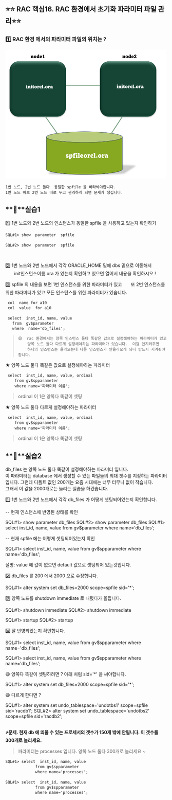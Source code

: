 
## ⭐⭐ RAC 핵심16. RAC 환경에서 초기화 파라미터 파일 관리⭐⭐


### 1️⃣ RAC 환경 에서의 파라미터 파일의 위치는 ?

<img src="https://github.com/oracleyu01/rac_class/blob/main/init.png" width="500" height="400">

    1번 노드, 2번 노드 둘다  동일한 spfile 을 바라봐야합니다. 
    1번 노드 따로 2번 노드 따로 두고 관리하게 되면 문제가 생깁니다. 

## **💎**실습1

1️⃣ 1번 노드와 2번 노드의 인스턴스가 동일한 spfile 을 사용하고 있는지 확인하기

    SQL#1> show  parameter  spfile
    
    SQL#2> show  parameter  spfile  

 &nbsp;

2️⃣ 1번 노드와 2번 노드에서 각각 ORACLE_HOME 밑에 dbs 밑으로 이동해서 
    &nbsp;&nbsp;&nbsp;&nbsp;&nbsp;&nbsp;&nbsp;init인스턴스이름.ora 가 있는지 확인하고 있으면 열어서 내용을 확인하시오 !
     &nbsp;
      &nbsp;


3️⃣  spfile 의 내용을 보면 1번 인스턴스를 위한 파라미터가 있고
   &nbsp;&nbsp;&nbsp;&nbsp;&nbsp; 또 2번 인스턴스를 위한 파라미터가 있고 모든 인스턴스를 위한 파라미터가 있습니다.

     col  name for a10
     col  value  for a10
    
     select  inst_id, name, value
       from  gv$parameter
       where  name='db_files';

>     😄  rac 환경에서는 양쪽 인스턴스 둘다 똑같은 값으로 설정해야하는 파라미터가 있고
>         양쪽 노드 둘다 다르게 설정해야하는 파라미터가 있습니다.  이걸 안지켜주면
>         하나의 인스턴스는 올라오는데 다른 인스턴스가 안올라오게 되니 반드시 지켜줘야합니다.

★ 양쪽 노드 둘다 똑같은 값으로 설정해야하는 파라미터 

     select  inst_id, name, value, ordinal    
        from gv$spparameter                                    
        where name='파라미터 이름'; 

  

>   ordinal 이 1은 양쪽다 똑같이 셋팅

★ 양쪽 노드 둘다 다르게 설정해야하는 파라미터 

     select  inst_id, name, value, ordinal    
        from gv$spparameter                                    
        where name='파라미터 이름'; 

  

>   ordinal 이 1은 양쪽다 똑같이 셋팅

## **💎**실습2

 db_files 는 양쪽 노드 둘다 똑같이 설정해야하는 파라미터 입니다.  
 이 파라미터는 database 에서 생성할 수 있는 파일들의 최대 갯수를 지정하는 파라미터  
 입니다. 그런데 디폴트 값인 200개는 요즘 시대에는 너무 터무니 없이 작습니다.  
 그래서 이 값을 2000개로는 늘리는 실습을 하겠습니다.  

1️⃣ 1번 노드와 2번 노드에서 각각 db_files 가 어떻게 셋팅되어있는지 확인합니다.

-- 현재 인스턴스에 반영된 상태를 확인 

SQL#1> show parameter db_files
SQL#2> show parameter db_files 
SQL#1> select  inst_id, name, value 
             from gv$parameter
             where name='db_files';

-- 현재 spfile 에는 어떻게 셋팅되어있는지 확인 

SQL#1> select  inst_id, name, value 
             from gv$spparameter
             where name='db_files';

설명: value 에 값이 없으면 default 값으로 셋팅되어 있는것입니다. 

2️⃣ db_files 를 200 에서 2000 으로 수정합니다. 

SQL#1> alter  system   set   db_files=2000  scope=spfile   sid='*';

3️⃣ 양쪽 노드를 shutdown immediate 로 내렸다가 올립니다. 

SQL#1> shutdown immediate
SQL#2> shutdown immediate

SQL#1> startup
SQL#2> startup

4️⃣ 잘 반영되었는지 확인합니다.

SQL#1> select  inst_id, name, value 
             from gv$spparameter
             where name='db_files';

SQL#1> select  inst_id, name, value 
             from gv$spparameter
             where name='db_files';


 😄 양쪽다 똑같이 셋팅하려면 ?   아래 처럼 sid='*' 을 써야합니다. 

SQL#1> alter  system   set   db_files=2000  scope=spfile   sid='*';

😄 다르게 한다면 ?  
 
SQL#1> alter  system   set  undo_tablespace='undotbs1'  scope=spfile   sid='racdb1';
SQL#2> alter  system   set  undo_tablespace='undotbs2'  scope=spfile   sid='racdb2';  
&nbsp;

**⚡문제.  현재 db 에 띄울 수 있는 프로세서의 갯수가 150개 밖에 안됩니다. 이 갯수를 300개로 늘리세요.**   
 

> 파라미터는 processes 입니다.  양쪽 노드 둘다 300개로 늘리세요 ~

    SQL#1> select  inst_id, name, value 
                 from gv$spparameter
                 where name='processes';
    
    SQL#1> select  inst_id, name, value 
                 from gv$spparameter
                 where name='processes';
